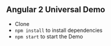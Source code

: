 ## Angular 2 Universal Demo


- Clone
- `npm install` to install dependencies
- `npm start` to start the Demo
